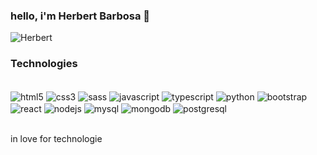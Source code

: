 <h3> hello, i'm Herbert Barbosa 👋 </h3>


![Herbert ](https://github-readme-stats.vercel.app/api?username=herberthbarbosa&show_icons=true&theme=dracula)

<h3> Technologies </h3>
<div style="display: inline_block"> <br/>
  <img align="center" alt="html5" src="https://img.shields.io/badge/HTML5-E34F26?style=for-the-badge&logo=html5&logoColor=white"/>
  <img align="center" alt="css3" src="https://img.shields.io/badge/CSS3-1572B6?style=for-the-badge&logo=css3&logoColor=white"/>
  <img align="center" alt="sass" src="https://img.shields.io/badge/Sass-CC6699?style=for-the-badge&logo=sass&logoColor=white"/>
  <img align="center" alt="javascript" src="https://img.shields.io/badge/JavaScript-323330?style=for-the-badge&logo=javascript&logoColor=F7DF1E"/>
  <img align="center" alt="typescript" src="https://img.shields.io/badge/TypeScript-007ACC?style=for-the-badge&logo=typescript&logoColor=white"/>
  <img align="center" alt="python" src="https://img.shields.io/badge/Python-14354C?style=for-the-badge&logo=python&logoColor=white"/>
  <img align="center" alt="bootstrap" src="https://img.shields.io/badge/Bootstrap-563D7C?style=for-the-badge&logo=bootstrap&logoColor=white"/>
  <img align="center" alt="react" src="https://img.shields.io/badge/React-20232A?style=for-the-badge&logo=react&logoColor=61DAFB"/>
  <img align="center" alt="nodejs" src="https://img.shields.io/badge/Node.js-43853D?style=for-the-badge&logo=node.js&logoColor=white"/>
  <img align="center" alt="mysql" src="https://img.shields.io/badge/MySQL-00000F?style=for-the-badge&logo=mysql&logoColor=white"/>
  <img align="center" alt="mongodb" src="https://img.shields.io/badge/MongoDB-4EA94B?style=for-the-badge&logo=mongodb&logoColor=white"/>
  <img align="center" alt="postgresql" src="https://img.shields.io/badge/PostgreSQL-316192?style=for-the-badge&logo=postgresql&logoColor=white"/>
</div> <br/>

in love for technologie
